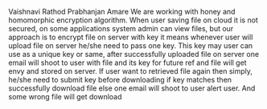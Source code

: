 Vaishnavi Rathod
Prabhanjan Amare
We are working with honey and homomorphic encryption algorithm. When user saving file on cloud it is not secured, on some applications system admin can view files, but our approach is to encrypt file on server with key it means whenever user will upload file on server he/she need to pass one key. This key may user can use as a unique key or same, after successfully uploaded file on server one email will shoot to user with file and its key for future ref and file will get envy and stored on server. If user want to retrieved file again then simply, he/she need to submit key before downloading if key matches then successfully download file else one email will shoot to user alert user. And some wrong file will get download
